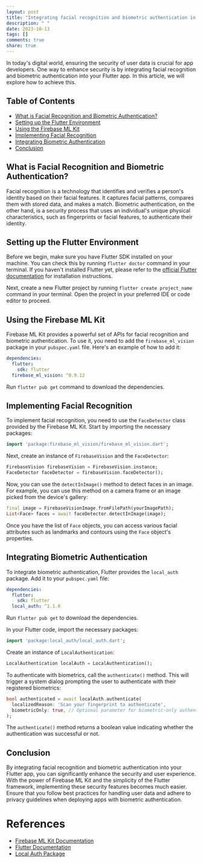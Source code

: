 ```yaml
---
layout: post
title: "Integrating facial recognition and biometric authentication in Flutter"
description: " "
date: 2023-10-13
tags: []
comments: true
share: true
---
```


In today's digital world, ensuring the security of user data is crucial for app developers. One way to enhance security is by integrating facial recognition and biometric authentication into your Flutter app. In this article, we will explore how to achieve this.

## Table of Contents
- [What is Facial Recognition and Biometric Authentication?](#what-is-facial-recognition-and-biometric-authentication)
- [Setting up the Flutter Environment](#setting-up-the-flutter-environment)
- [Using the Firebase ML Kit](#using-the-firebase-ml-kit)
- [Implementing Facial Recognition](#implementing-facial-recognition)
- [Integrating Biometric Authentication](#integrating-biometric-authentication)
- [Conclusion](#conclusion)

## What is Facial Recognition and Biometric Authentication?

Facial recognition is a technology that identifies and verifies a person's identity based on their facial features. It captures facial patterns, compares them with stored data, and makes a match. Biometric authentication, on the other hand, is a security process that uses an individual's unique physical characteristics, such as fingerprints or facial features, to authenticate their identity.

## Setting up the Flutter Environment

Before we begin, make sure you have Flutter SDK installed on your machine. You can check this by running `flutter doctor` command in your terminal. If you haven't installed Flutter yet, please refer to the [official Flutter documentation](https://flutter.dev/docs/get-started/install) for installation instructions.

Next, create a new Flutter project by running `flutter create project_name` command in your terminal. Open the project in your preferred IDE or code editor to proceed.

## Using the Firebase ML Kit

Firebase ML Kit provides a powerful set of APIs for facial recognition and biometric authentication. To use it, you need to add the `firebase_ml_vision` package in your `pubspec.yaml` file. Here's an example of how to add it:

```yaml
dependencies:
  flutter:
    sdk: flutter
  firebase_ml_vision: ^0.9.12
```

Run `flutter pub get` command to download the dependencies.

## Implementing Facial Recognition

To implement facial recognition, you need to use the `FaceDetector` class provided by the Firebase ML Kit. Start by importing the necessary packages:

```dart
import 'package:firebase_ml_vision/firebase_ml_vision.dart';
```

Next, create an instance of `FirebaseVision` and the `FaceDetector`:

```dart
FirebaseVision firebaseVision = FirebaseVision.instance;  
FaceDetector faceDetector = firebaseVision.faceDetector();
```

Now, you can use the `detectInImage()` method to detect faces in an image. For example, you can use this method on a camera frame or an image picked from the device's gallery:

```dart
final image = FirebaseVisionImage.fromFilePath(yourImagePath);
List<Face> faces = await faceDetector.detectInImage(image);
```

Once you have the list of `Face` objects, you can access various facial attributes such as landmarks and contours using the `Face` object's properties.

## Integrating Biometric Authentication

To integrate biometric authentication, Flutter provides the `local_auth` package. Add it to your `pubspec.yaml` file:

```yaml
dependencies:
  flutter:
    sdk: flutter
  local_auth: ^1.1.0
```

Run `flutter pub get` to download the dependencies.

In your Flutter code, import the necessary packages:

```dart
import 'package:local_auth/local_auth.dart';
```

Create an instance of `LocalAuthentication`:

```dart
LocalAuthentication localAuth = LocalAuthentication();
```

To authenticate with biometrics, call the `authenticate()` method. This will trigger a system dialog prompting the user to authenticate with their registered biometrics:

```dart
bool authenticated = await localAuth.authenticate(
  localizedReason: 'Scan your fingerprint to authenticate',
  biometricOnly: true, // Optional parameter for biometric-only authentication
);
```

The `authenticate()` method returns a boolean value indicating whether the authentication was successful or not.

## Conclusion

By integrating facial recognition and biometric authentication into your Flutter app, you can significantly enhance the security and user experience. With the power of Firebase ML Kit and the simplicity of the Flutter framework, implementing these security features becomes much easier. Ensure that you follow best practices for handling user data and adhere to privacy guidelines when deploying apps with biometric authentication.

# References
- [Firebase ML Kit Documentation](https://firebase.google.com/docs/ml-kit)
- [Flutter Documentation](https://flutter.dev/)
- [Local Auth Package](https://pub.dev/packages/local_auth)